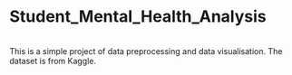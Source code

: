 # Student_Mental_Health_Analysis

<br> This is a simple project of data preprocessing and data visualisation. The dataset is from Kaggle.
